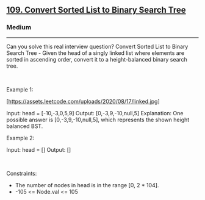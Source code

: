 <h2><a href="https://leetcode.com/problems/convert-sorted-list-to-binary-search-tree/">109. Convert Sorted List to Binary Search Tree</a></h2><h3>Medium</h3><hr>Can you solve this real interview question? Convert Sorted List to Binary Search Tree - Given the head of a singly linked list where elements are sorted in ascending order, convert it to a height-balanced binary search tree.

 

Example 1:

[https://assets.leetcode.com/uploads/2020/08/17/linked.jpg]


Input: head = [-10,-3,0,5,9]
Output: [0,-3,9,-10,null,5]
Explanation: One possible answer is [0,-3,9,-10,null,5], which represents the shown height balanced BST.


Example 2:


Input: head = []
Output: []


 

Constraints:

 * The number of nodes in head is in the range [0, 2 * 104].
 * -105 <= Node.val <= 105
